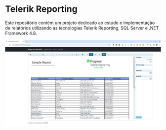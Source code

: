 # Telerik Reporting

Este repositório contém um projeto dedicado ao estudo e implementação de relatórios utilizando as tecnologias Telerik Reporting, SQL Server e .NET Framework 4.8.

![exemplo de relatorio](https://raw.githubusercontent.com/grazifalk/telerik-reporting/main/readmeimg.JPG)
